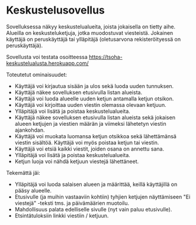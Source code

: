# Keskustelusovellus

Sovelluksessa näkyy keskustelualueita, joista jokaisella on tietty aihe. Alueilla on keskusteluketjuja, jotka muodostuvat viesteistä. Jokainen käyttäjä on peruskäyttäjä tai ylläpitäjä (oletusarvona rekisteröityessä on peruskäyttäjä).  

Sovellusta voi testata osoitteessa https://tsoha-keskustelualusta.herokuapp.com/


Toteutetut ominaisuudet:

* Käyttäjä voi kirjautua sisään ja ulos sekä luoda uuden tunnuksen.
* Käyttäjä näkee sovelluksen etusivulla listan alueista.
* Käyttäjä voi luoda alueelle uuden ketjun antamalla ketjun otsikon.
* Käyttäjä voi kirjoittaa uuden viestin olemassa olevaan ketjuun.
* Ylläpitäjä voi lisätä ja poistaa keskustelualueita.
* Käyttäjä näkee sovelluksen etusivulla listan alueista sekä jokaisen alueen ketjujen ja viestien määrän ja viimeksi lähetetyn viestin ajankohdan.
* Käyttäjä voi muokata luomansa ketjun otsikkoa sekä lähettämänsä viestin sisältöä. Käyttäjä voi myös poistaa ketjun tai viestin.
* Käyttäjä voi etsiä kaikki viestit, joiden osana on annettu sana.
* Ylläpitäjä voi lisätä ja poistaa keskustelualueita.
* Ketjun luoja voi nähdä ketjuun viestejä lähettäneet.


Tekemättä jäi:

* Ylläpitäjä voi luoda salaisen alueen ja määrittää, keillä käyttäjillä on pääsy alueelle.
* Etusivulle (ja muihin vastaaviin kohtiin) tyhjien ketjujen näyttämiseen "Ei viestejä" -teksti tms. ja päivämäärien muotoilu.
* Mahdollisuus palata edelliselle sivulle (nyt vain paluu etusivulle).
* Etsintätuloksiin linkki viestiin / ketjuun.


